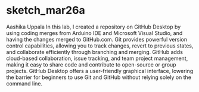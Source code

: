 # sketch_mar26a

 Aashika Uppala
 In this lab, I created a repository on GitHub Desktop by using coding merges from Arduino IDE and Microsoft Visual Studio, and having the changes merged to GitHub.com.
 Git provides powerful version control capabilities, allowing you to track changes, revert to previous states, and collaborate efficiently through branching and merging.
 GitHub adds cloud-based collaboration, issue tracking, and team project management, making it easy to share code and contribute to open-source or group projects.
 GitHub Desktop offers a user-friendly graphical interface, lowering the barrier for beginners to use Git and GitHub without relying solely on the command line.
